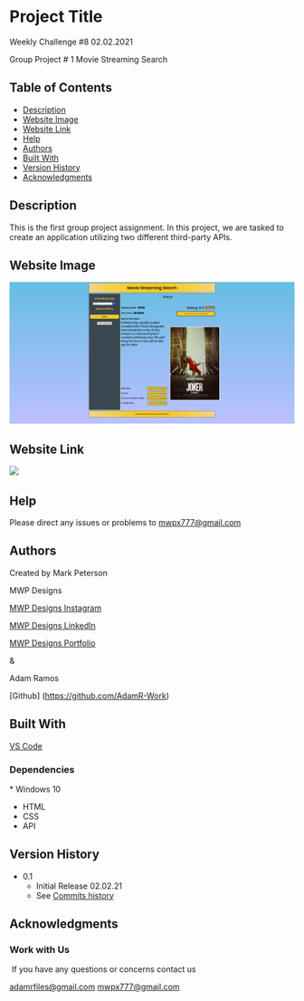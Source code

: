 # Project Title

Weekly Challenge #8 02.02.2021

Group Project # 1
Movie Streaming Search


## Table of Contents
- [Description](#description)
- [Website Image](#website-image)
- [Website Link](#website-link)
- [Help](#Help)
- [Authors](#Authors)
- [Built With](#Built-With)
- [Version History](#Version-History)
- [Acknowledgments](#Acknowledgments)

## Description

This is the first group project assignment.  In this project, we are tasked to create an application utilizing two different third-party APIs. 


## Website Image
<img src="Movie-Streaming-Search.png">

## Website Link

<img src="https://mwpx777.github.io/Password-Generator-121920">

## Help

Please direct any issues or problems to mwpx777@gmail.com

## Authors

 Created by Mark Peterson

 MWP Designs

 [MWP Designs Instagram](https://instagram.com/mwp_designs)
 
 [MWP Designs LinkedIn](https://www.linkedin.com/in/mwpdesigns/)
 
 [MWP Designs Portfolio](https://mwpdigitaldesign.wixsite.com/portfolio)

 & 
 
 Adam Ramos  
 
 [Github] (https://github.com/AdamR-Work)

## Built With

  [VS Code](https://code.visualstudio.com/)
	
### Dependencies
​* Windows 10
* HTML
* CSS
* API

## Version History

* 0.1
    * Initial Release 02.02.21
    * See [Commits history](https://github.com/mwpx777/Movie-Database-Search/branches/all)

## Acknowledgments

### Work with Us
​
If you have any questions or concerns contact us 

adamrfiles@gmail.com
mwpx777@gmail.com
